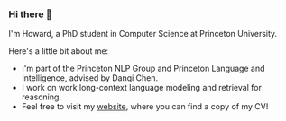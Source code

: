 ### Hi there 👋

I'm Howard, a PhD student in Computer Science at Princeton University. 

Here's a little bit about me: 
- I'm part of the Princeton NLP Group and Princeton Language and Intelligence, advised by Danqi Chen.
- I work on work long-context language modeling and retrieval for reasoning. 
- Feel free to visit my [website](https://howard-yen.github.io/), where you can find a copy of my CV!

<!--
**howard-yen/howard-yen** is a ✨ _special_ ✨ repository because its `README.md` (this file) appears on your GitHub profile.
Here are some ideas to get you started:

- 🔭 I’m currently working on ...
- 🌱 I’m currently learning ...
- 👯 I’m looking to collaborate on ...
- 🤔 I’m looking for help with ...
- 💬 Ask me about ...
- 📫 How to reach me: ...
- 😄 Pronouns: ...
- ⚡ Fun fact: ...
-->
